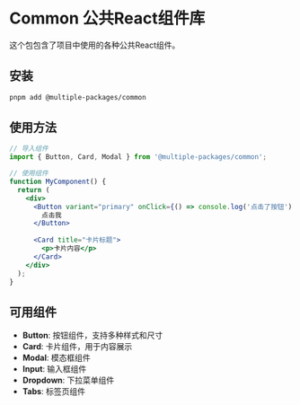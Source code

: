 # Common 公共React组件库

这个包包含了项目中使用的各种公共React组件。

## 安装

```bash
pnpm add @multiple-packages/common
```

## 使用方法

```jsx
// 导入组件
import { Button, Card, Modal } from '@multiple-packages/common';

// 使用组件
function MyComponent() {
  return (
    <div>
      <Button variant="primary" onClick={() => console.log('点击了按钮')}>
        点击我
      </Button>
      
      <Card title="卡片标题">
        <p>卡片内容</p>
      </Card>
    </div>
  );
}
```

## 可用组件

- **Button**: 按钮组件，支持多种样式和尺寸
- **Card**: 卡片组件，用于内容展示
- **Modal**: 模态框组件
- **Input**: 输入框组件
- **Dropdown**: 下拉菜单组件
- **Tabs**: 标签页组件
